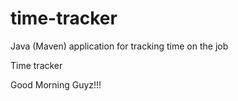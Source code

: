 # time-tracker
Java (Maven) application for tracking time on the job

Time tracker

Good Morning Guyz!!!
